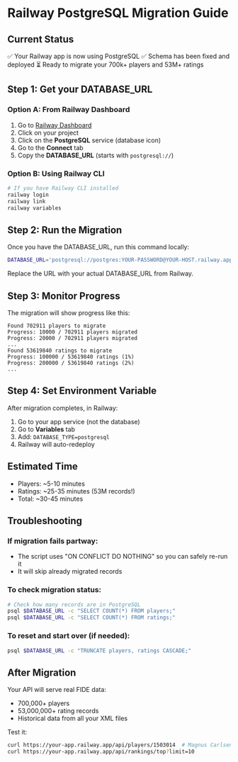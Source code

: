 # Railway PostgreSQL Migration Guide

## Current Status
✅ Your Railway app is now using PostgreSQL
✅ Schema has been fixed and deployed
⏳ Ready to migrate your 700k+ players and 53M+ ratings

## Step 1: Get your DATABASE_URL

### Option A: From Railway Dashboard
1. Go to [Railway Dashboard](https://railway.app/dashboard)
2. Click on your project
3. Click on the **PostgreSQL** service (database icon)
4. Go to the **Connect** tab
5. Copy the **DATABASE_URL** (starts with `postgresql://`)

### Option B: Using Railway CLI
```bash
# If you have Railway CLI installed
railway login
railway link
railway variables
```

## Step 2: Run the Migration

Once you have the DATABASE_URL, run this command locally:

```bash
DATABASE_URL='postgresql://postgres:YOUR-PASSWORD@YOUR-HOST.railway.app:PORT/railway' ./migrate-to-railway.sh
```

Replace the URL with your actual DATABASE_URL from Railway.

## Step 3: Monitor Progress

The migration will show progress like this:
```
Found 702911 players to migrate
Progress: 10000 / 702911 players migrated
Progress: 20000 / 702911 players migrated
...
Found 53619840 ratings to migrate
Progress: 100000 / 53619840 ratings (1%)
Progress: 200000 / 53619840 ratings (2%)
...
```

## Step 4: Set Environment Variable

After migration completes, in Railway:

1. Go to your app service (not the database)
2. Go to **Variables** tab
3. Add: `DATABASE_TYPE=postgresql`
4. Railway will auto-redeploy

## Estimated Time

- Players: ~5-10 minutes
- Ratings: ~25-35 minutes (53M records!)
- Total: ~30-45 minutes

## Troubleshooting

### If migration fails partway:
- The script uses "ON CONFLICT DO NOTHING" so you can safely re-run it
- It will skip already migrated records

### To check migration status:
```bash
# Check how many records are in PostgreSQL
psql $DATABASE_URL -c "SELECT COUNT(*) FROM players;"
psql $DATABASE_URL -c "SELECT COUNT(*) FROM ratings;"
```

### To reset and start over (if needed):
```bash
psql $DATABASE_URL -c "TRUNCATE players, ratings CASCADE;"
```

## After Migration

Your API will serve real FIDE data:
- 700,000+ players
- 53,000,000+ rating records
- Historical data from all your XML files

Test it:
```bash
curl https://your-app.railway.app/api/players/1503014  # Magnus Carlsen
curl https://your-app.railway.app/api/rankings/top?limit=10
```